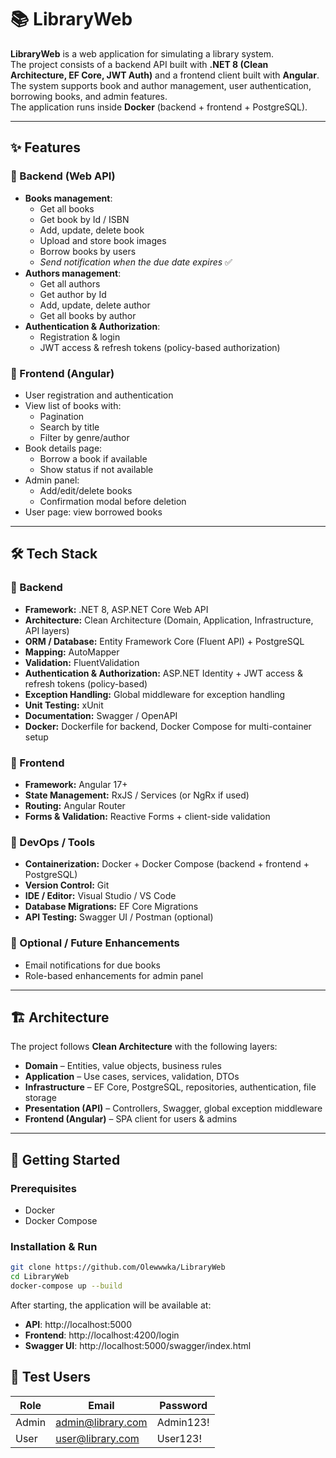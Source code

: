 # 📚 LibraryWeb

**LibraryWeb** is a web application for simulating a library system.  
The project consists of a backend API built with **.NET 8 (Clean Architecture, EF Core, JWT Auth)** and a frontend client built with **Angular**.  
The system supports book and author management, user authentication, borrowing books, and admin features.  
The application runs inside **Docker** (backend + frontend + PostgreSQL).

---

## ✨ Features

### 🔹 Backend (Web API)
- **Books management**:
  - Get all books
  - Get book by Id / ISBN
  - Add, update, delete book
  - Upload and store book images
  - Borrow books by users
  - *Send notification when the due date expires* ✅
- **Authors management**:
  - Get all authors
  - Get author by Id
  - Add, update, delete author
  - Get all books by author
- **Authentication & Authorization**:
  - Registration & login
  - JWT access & refresh tokens (policy-based authorization)

### 🔹 Frontend (Angular)
- User registration and authentication
- View list of books with:
  - Pagination
  - Search by title
  - Filter by genre/author
- Book details page:
  - Borrow a book if available
  - Show status if not available
- Admin panel:
  - Add/edit/delete books
  - Confirmation modal before deletion
- User page: view borrowed books

---

## 🛠 Tech Stack

### 🔹 Backend
- **Framework:** .NET 8, ASP.NET Core Web API  
- **Architecture:** Clean Architecture (Domain, Application, Infrastructure, API layers)  
- **ORM / Database:** Entity Framework Core (Fluent API) + PostgreSQL  
- **Mapping:** AutoMapper  
- **Validation:** FluentValidation  
- **Authentication & Authorization:** ASP.NET Identity + JWT access & refresh tokens (policy-based)  
- **Exception Handling:** Global middleware for exception handling  
- **Unit Testing:** xUnit 
- **Documentation:** Swagger / OpenAPI  
- **Docker:** Dockerfile for backend, Docker Compose for multi-container setup  

### 🔹 Frontend
- **Framework:** Angular 17+  
- **State Management:** RxJS / Services (or NgRx if used)  
- **Routing:** Angular Router  
- **Forms & Validation:** Reactive Forms + client-side validation  

### 🔹 DevOps / Tools
- **Containerization:** Docker + Docker Compose (backend + frontend + PostgreSQL)  
- **Version Control:** Git  
- **IDE / Editor:** Visual Studio / VS Code  
- **Database Migrations:** EF Core Migrations  
- **API Testing:** Swagger UI / Postman (optional)  

### 🔹 Optional / Future Enhancements
- Email notifications for due books  
- Role-based enhancements for admin panel

---
## 🏗 Architecture

The project follows **Clean Architecture** with the following layers:

- **Domain** – Entities, value objects, business rules  
- **Application** – Use cases, services, validation, DTOs  
- **Infrastructure** – EF Core, PostgreSQL, repositories, authentication, file storage  
- **Presentation (API)** – Controllers, Swagger, global exception middleware  
- **Frontend (Angular)** – SPA client for users & admins  

---

## 🚀 Getting Started

### Prerequisites
- Docker
- Docker Compose

### Installation & Run
```bash
git clone https://github.com/Olewwwka/LibraryWeb
cd LibraryWeb
docker-compose up --build
```

After starting, the application will be available at:
- **API**: http://localhost:5000
- **Frontend**: http://localhost:4200/login
- **Swagger UI**: http://localhost:5000/swagger/index.html

## 🔐 Test Users
| Role       | Email              | Password    |
|------------|--------------------|-----------|
| Admin | admin@library.com | Admin123! |
| User   | user@library.com  | User123!  |
